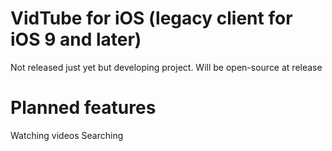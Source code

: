 # VidTube for iOS (legacy client for iOS 9 and later)
Not released just yet but developing project. Will be open-source at release

# Planned features
 Watching videos
Searching
